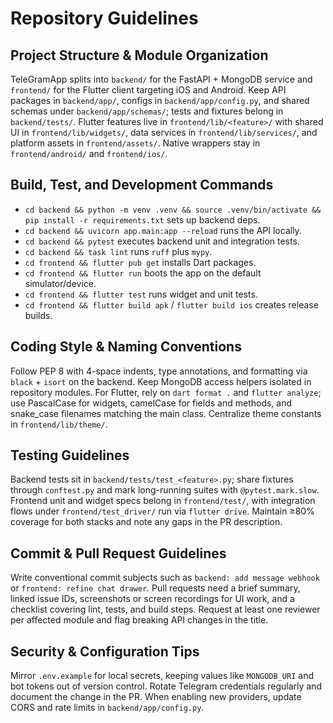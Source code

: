 # Repository Guidelines

## Project Structure & Module Organization
TeleGramApp splits into `backend/` for the FastAPI + MongoDB service and `frontend/` for the Flutter client targeting iOS and Android. Keep API packages in `backend/app/`, configs in `backend/app/config.py`, and shared schemas under `backend/app/schemas/`; tests and fixtures belong in `backend/tests/`. Flutter features live in `frontend/lib/<feature>/` with shared UI in `frontend/lib/widgets/`, data services in `frontend/lib/services/`, and platform assets in `frontend/assets/`. Native wrappers stay in `frontend/android/` and `frontend/ios/`.

## Build, Test, and Development Commands
- `cd backend && python -m venv .venv && source .venv/bin/activate && pip install -r requirements.txt` sets up backend deps.
- `cd backend && uvicorn app.main:app --reload` runs the API locally.
- `cd backend && pytest` executes backend unit and integration tests.
- `cd backend && task lint` runs `ruff` plus `mypy`.
- `cd frontend && flutter pub get` installs Dart packages.
- `cd frontend && flutter run` boots the app on the default simulator/device.
- `cd frontend && flutter test` runs widget and unit tests.
- `cd frontend && flutter build apk` / `flutter build ios` creates release builds.

## Coding Style & Naming Conventions
Follow PEP 8 with 4-space indents, type annotations, and formatting via `black` + `isort` on the backend. Keep MongoDB access helpers isolated in repository modules. For Flutter, rely on `dart format .` and `flutter analyze`; use PascalCase for widgets, camelCase for fields and methods, and snake_case filenames matching the main class. Centralize theme constants in `frontend/lib/theme/`.

## Testing Guidelines
Backend tests sit in `backend/tests/test_<feature>.py`; share fixtures through `conftest.py` and mark long-running suites with `@pytest.mark.slow`. Frontend unit and widget specs belong in `frontend/test/`, with integration flows under `frontend/test_driver/` run via `flutter drive`. Maintain ≥80% coverage for both stacks and note any gaps in the PR description.

## Commit & Pull Request Guidelines
Write conventional commit subjects such as `backend: add message webhook` or `frontend: refine chat drawer`. Pull requests need a brief summary, linked issue IDs, screenshots or screen recordings for UI work, and a checklist covering lint, tests, and build steps. Request at least one reviewer per affected module and flag breaking API changes in the title.

## Security & Configuration Tips
Mirror `.env.example` for local secrets, keeping values like `MONGODB_URI` and bot tokens out of version control. Rotate Telegram credentials regularly and document the change in the PR. When enabling new providers, update CORS and rate limits in `backend/app/config.py`.
